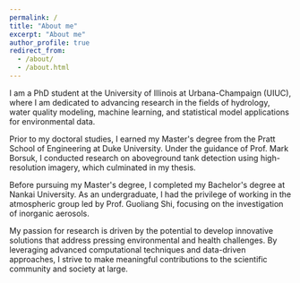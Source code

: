 ```yaml
---
permalink: /
title: "About me"
excerpt: "About me"
author_profile: true
redirect_from: 
  - /about/
  - /about.html
---
```


I am a PhD student at the University of Illinois at Urbana-Champaign (UIUC), where I am dedicated to advancing research in the fields of hydrology, water quality modeling, machine learning, and statistical model applications for environmental data.

Prior to my doctoral studies, I earned my Master's degree from the Pratt School of Engineering at Duke University. Under the guidance of Prof. Mark Borsuk, I conducted research on aboveground tank detection using high-resolution imagery, which culminated in my thesis.

Before pursuing my Master's degree, I completed my Bachelor's degree at Nankai University. As an undergraduate, I had the privilege of working in the atmospheric group led by Prof. Guoliang Shi, focusing on the investigation of inorganic aerosols.

My passion for research is driven by the potential to develop innovative solutions that address pressing environmental and health challenges. By leveraging advanced computational techniques and data-driven approaches, I strive to make meaningful contributions to the scientific community and society at large. 

